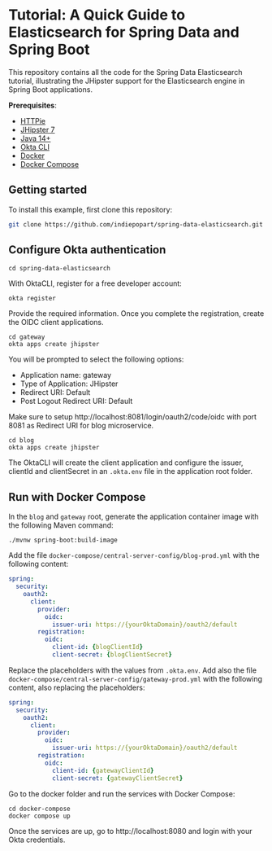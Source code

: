 # Tutorial: A Quick Guide to Elasticsearch for Spring Data and Spring Boot

This repository contains all the code for the Spring Data Elasticsearch tutorial, illustrating the JHipster support for the Elasticsearch engine in Spring Boot applications.

**Prerequisites**:
- [HTTPie](https://httpie.io/)
- [JHipster 7](https://www.jhipster.tech/installation/)
- [Java 14+](https://openjdk.java.net/install/index.html)
- [Okta CLI](https://cli.okta.com)
- [Docker](https://docs.docker.com/engine/install/)
- [Docker Compose](https://docs.docker.com/compose/install/)

## Getting started

To install this example, first clone this repository:

```bash
git clone https://github.com/indiepopart/spring-data-elasticsearch.git
```

## Configure Okta authentication

```shell
cd spring-data-elasticsearch
```

With OktaCLI, register for a free developer account:

```shell
okta register
```
Provide the required information. Once you complete the registration, create the OIDC client applications.

```shell
cd gateway
okta apps create jhipster
```

You will be prompted to select the following options:

- Application name: gateway
- Type of Application: JHipster
- Redirect URI: Default
- Post Logout Redirect URI: Default

Make sure to setup http://localhost:8081/login/oauth2/code/oidc with port 8081 as Redirect URI for blog microservice.

```shell
cd blog
okta apps create jhipster
```

The OktaCLI will create the client application and configure the issuer, clientId and clientSecret in an `.okta.env` file in the application root folder.

## Run with Docker Compose

In the `blog` and `gateway` root, generate the application container image with the following Maven command:

```shell
./mvnw spring-boot:build-image
```

Add the file `docker-compose/central-server-config/blog-prod.yml` with the following content:

```yml
spring:
  security:
    oauth2:
      client:
        provider:
          oidc:
            issuer-uri: https://{yourOktaDomain}/oauth2/default
        registration:
          oidc:
            client-id: {blogClientId}
            client-secret: {blogClientSecret}
```

Replace the placeholders with the values from `.okta.env`. Add also the file `docker-compose/central-server-config/gateway-prod.yml` with the following content, also replacing the placeholders:

```yml
spring:
  security:
    oauth2:
      client:
        provider:
          oidc:
            issuer-uri: https://{yourOktaDomain}/oauth2/default
        registration:
          oidc:
            client-id: {gatewayClientId}
            client-secret: {gatewayClientSecret}
```


Go to the docker folder and run the services with Docker Compose:

```shell
cd docker-compose
docker compose up
```

Once the services are up, go to http://localhost:8080 and login with your Okta credentials.
